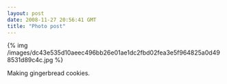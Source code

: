 ```yaml
---
layout: post
date: 2008-11-27 20:56:41 GMT
title: "Photo post"
---
```

{% img /images/dc43e535d10aeec496bb26e01ae1dc2fbd02fea3e5f964825a0d498531d89c4c.jpg %}

Making gingerbread cookies.